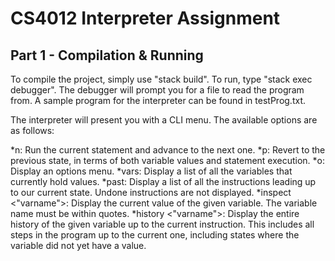 # CS4012 Interpreter Assignment

## Part 1 - Compilation & Running
To compile the project, simply use "stack build". 
To run, type "stack exec debugger". 
The debugger will prompt you for a file to read the program from. 
A sample program for the interpreter can be found in testProg.txt.

The interpreter will present you with a CLI menu.
The available options are as follows:

*n: Run the current statement and advance to the next one.
*p: Revert to the previous state, in terms of both variable values and statement execution.
*o: Display an options menu.
*vars: Display a list of all the variables that currently hold values.
*past: Display a list of all the instructions leading up to our current state. Undone instructions are not displayed.
*inspect <"varname">: Display the current value of the given variable. The variable name must be within quotes.
*history <"varname">: Display the entire history of the given variable up to the current instruction. This includes all steps in the program up to the current one, including states where the variable did not yet have a value.


